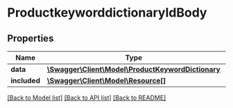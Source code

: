 # ProductkeyworddictionaryIdBody

## Properties
Name | Type | Description | Notes
------------ | ------------- | ------------- | -------------
**data** | [**\Swagger\Client\Model\ProductKeywordDictionary**](ProductKeywordDictionary.md) |  | [optional] 
**included** | [**\Swagger\Client\Model\Resource[]**](Resource.md) |  | [optional] 

[[Back to Model list]](../../README.md#documentation-for-models) [[Back to API list]](../../README.md#documentation-for-api-endpoints) [[Back to README]](../../README.md)

